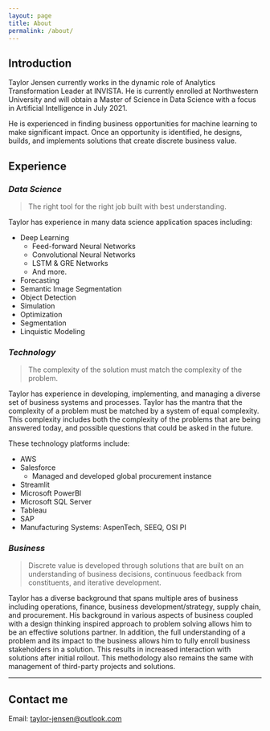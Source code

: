 ```yaml
---
layout: page
title: About
permalink: /about/
---
```


## **Introduction**
Taylor Jensen currently works in the dynamic role of Analytics Transformation Leader at INVISTA. He is currently enrolled at Northwestern University and will obtain a Master of Science in Data Science with a focus in Artificial Intelligence in July 2021. 

He is experienced in finding business opportunities for machine learning to make significant impact. Once an opportunity is identified, he designs, builds, and implements solutions that create discrete business value. 

## **Experience**

### *Data Science*
> The right tool for the right job built with best understanding.

Taylor has experience in many data science application spaces including:

- Deep Learning 
  - Feed-forward Neural Networks
  - Convolutional Neural Networks
  - LSTM & GRE Networks
  - And more.
- Forecasting
- Semantic Image Segmentation
- Object Detection
- Simulation
- Optimization
- Segmentation
- Linquistic Modeling

### *Technology*
> The complexity of the solution must match the complexity of the problem.


Taylor has experience in developing, implementing, and managing a diverse set of business systems and processes. Taylor has the mantra that the complexity of a problem must be matched by a system of equal complexity. This complexity includes both the complexity of the problems that are being answered today, and possible questions that could be asked in the future. 

These technology platforms include:

- AWS
- Salesforce
  - Managed and developed global procurement instance
- Streamlit
- Microsoft PowerBI
- Microsoft SQL Server
- Tableau
- SAP
- Manufacturing Systems: AspenTech, SEEQ, OSI PI

### *Business*
> Discrete value is developed through solutions that are built on an understanding of business decisions, continuous feedback from constituents, and iterative development. 

Taylor has a diverse background that spans multiple ares of business including operations, finance, business development/strategy, supply chain, and procurement. His background in various aspects of business coupled with a design thinking inspired approach to problem solving allows him to be an effective solutions partner. In addition, the full understanding of a problem and its impact to the business allows him to fully enroll business stakeholders in a solution. This results in increased interaction with solutions after initial rollout. This methodology also remains the same with management of third-party projects and solutions.

---
## **Contact me**

Email: [taylor-jensen@outlook.com](mailto:taylor-jensen@outlook.com)